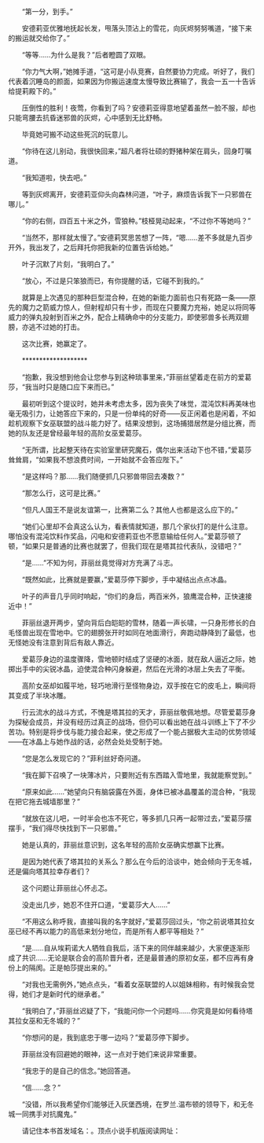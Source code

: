 　　“第一分，到手。”

　　安德莉亚优雅地抚起长发，甩落头顶沾上的雪花，向灰烬努努嘴道，“接下来的搬运就交给你了。”

　　“等等……为什么是我？”后者瞪圆了双眼。

　　“你力气大啊，”她摊手道，“这可是小队竞赛，自然要协力完成。听好了，我们代表着沉睡岛的颜面，如果因为你搬运速度太慢导致比赛输了，我会一五一十告诉给提莉殿下的。”

　　压倒性的胜利！夜莺，你看到了吗？安德莉亚得意地望着虽然一脸不服，却也只能弯腰去抗昏迷邪兽的灰烬，心中感到无比舒畅。

　　毕竟她可搬不动这些死沉的玩意儿。

　　“你待在这儿别动，我很快回来，”超凡者将壮硕的野猪种架在肩头，回身叮嘱道。

　　“我知道啦，快去吧。”

　　等到灰烬离开，安德莉亚仰头向森林问道，“叶子，麻烦告诉我下一只邪兽在哪儿。”

　　“你的右侧，四百五十米之外，雪狼种。”枝桠晃动起来，“不过你不等她吗？”

　　“当然不，那样就太慢了。”安德莉冥思苦想了一阵，“嗯……差不多就是九百步开外，我出发了，之后拜托你把我新的位置告诉给她。”

　　叶子沉默了片刻，“我明白了。”

　　“放心，不过是只笨狼而已，有你提醒的话，它碰不到我的。”

　　就算是上次遇见的那种巨型混合种，在她的新能力面前也只有死路一条——原先的魔力之箭威力惊人，但射程却只有十步，而现在只要魔力充裕，她足以将同等威力的弹丸投射到百米之外，配合上精确命中的分支能力，即使邪兽多长两双翅膀，亦逃不过她的打击。

　　这次比赛，她赢定了。

　　*******************

　　“抱歉，我没想到他会让您参与到这种琐事里来，”菲丽丝望着走在前方的爱葛莎，“我当时只是随口应下来而已。”

　　最初听到这个提议时，她并未考虑太多，因为丧失了味觉，混沌饮料再美味也毫无吸引力，让她答应下来的，只是一份单纯的好奇——反正闲着也是闲着，不如趁机观察下女巫联盟的战斗能力好了。结果没想到，这场捕猎居然是分组比赛，而她的队友还是曾经最年轻的高阶女巫爱葛莎。

　　“无所谓，比起整天待在实验室里研究魔石，偶尔出来活动下也不错，”爱葛莎耸耸肩，“如果我不想浪费时间，一开始就不会答应陛下。”

　　“是这样吗？那……我们随便抓几只邪兽带回去凑数？”

　　“那怎么行，这可是比赛。”

　　“但凡人国王不是说友谊第一，比赛第二么？其他人也都是这么应下的。”

　　“她们心里却不会真这么认为，看表情就知道，那几个家伙打的是什么注意。哪怕没有混沌饮料作奖品，闪电和安德莉亚也不愿意输给任何人。”爱葛莎顿了顿，“如果只是普通的比赛也就罢了，但我们现在是塔其拉代表队，没错吧？”

　　“是……”不知为何，菲丽丝竟觉得对方充满了斗志。

　　“既然如此，比赛就是要赢，”爱葛莎停下脚步，手中凝结出点点冰晶。

　　叶子的声音几乎同时响起，“你们的身后，两百米外，狼鹰混合种，正快速接近中！”

　　菲丽丝退开两步，望向背后白皑皑的雪林，随着一声长啸，一只身形修长的白毛怪兽出现在雪地中。它的翅膀张开时如同在地面滑行，奔跑动静降到了最低，也无怪她没有注意到背后有敌人靠近。

　　爱葛莎身边的温度骤降，雪地顿时结成了坚硬的冰面，就在敌人逼近之际，她掷出手中的尖锐冰晶，迫使混合种闪身躲避，然后在光滑的冰层上失去了平衡。

　　高阶女巫却如履平地，轻巧地滑行至怪物身边，双手按在它的皮毛上，瞬间将其变成了半块冰雕。

　　行云流水的战斗方式，不愧是塔其拉的天才，菲丽丝敬佩地想。尽管爱葛莎身为探秘会成员，并没有经历过真正的战场，但仍可以看出她在战斗训练上下了不少苦功。特别是将步伐与能力接合起来，使之形成了一个能占据极大主动的优势领域——在冰晶上与她作战的话，必然会处处受制于她。

　　“您是怎么发现它的？”菲利丝好奇问道。

　　“我在脚下召唤了一块薄冰片，只要附近有东西踏入雪地里，我就能察觉到。”

　　“原来如此……”她望向只有脑袋露在外面，身体已被冰晶覆盖的混合种，“我现在把它拖去城墙那里？”

　　“就放在这儿吧，一时半会也冻不死它，等多抓几只再一起带过去，”爱葛莎摆摆手，“我们得尽快找到下一只邪兽。”

　　她是认真的，菲丽丝意识到，这名年轻的高阶女巫确实想赢下比赛。

　　是因为她代表了塔其拉的关系么？那么在今后的洽谈中，她会倾向于无冬城，还是偏向塔其拉幸存者们？

　　这个问题让菲丽丝心怀忐忑。

　　没走出几步，她忍不住开口道，“爱葛莎大人……”

　　“不用这么称呼我，直接叫我的名字就好，”爱葛莎回过头，“你之前说塔其拉女巫已经不再以能力的高低来划分地位，而是所有人都平等相处？”

　　“是……自从埃莉诺大人牺牲自我后，活下来的同伴越来越少，大家便逐渐形成了共识……无论是联合会的高阶晋升者，还是最普通的原初女巫，都不应再有身份上的隔阂。正是帕莎提出来的。”

　　“对我也无需例外，”她点点头，“看着女巫联盟的人以姐妹相称，有时候我会觉得，她们才是新时代的继承者。”

　　“我明白了，”菲丽丝迟疑了下，“我能问你一个问题吗……你究竟是如何看待塔其拉女巫和无冬城的？”

　　“你想问的是，我到底忠于哪一边吗？”爱葛莎停下脚步。

　　菲丽丝没有回避她的眼神，这一点对于她们来说非常重要。

　　“我忠于的是自己的信念。”她回答道。

　　“信……念？”

　　“没错，所以我希望你们能够迁入灰堡西境，在罗兰.温布顿的领导下，和无冬城一同携手对抗魔鬼。”

　　请记住本书首发域名：。顶点小说手机版阅读网址：

